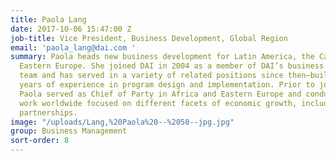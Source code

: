 ```yaml
---
title: Paola Lang
date: 2017-10-06 15:47:00 Z
job-title: Vice President, Business Development, Global Region
email: 'paola_lang@dai.com '
summary: Paola heads new business development for Latin America, the Caribbean, and
  Eastern Europe. She joined DAI in 2004 as a member of DAI’s business development
  team and has served in a variety of related positions since then—building off 20
  years of experience in program design and implementation. Prior to joining DAI,
  Paola served as Chief of Party in Africa and Eastern Europe and conducted field
  work worldwide focused on different facets of economic growth, including public-private
  partnerships.
image: "/uploads/Lang,%20Paola%20--%2050--jpg.jpg"
group: Business Management
sort-order: 8
---
```


